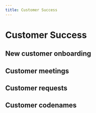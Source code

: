```yaml
---
title: Customer Success
---
```


# Customer Success

## New customer onboarding

## Customer meetings

## Customer requests

## Customer codenames

